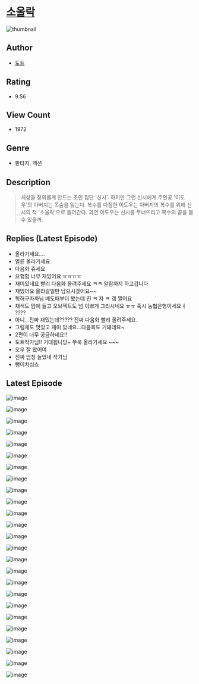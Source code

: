 # [소울락](https://comic.naver.com/challenge/list?titleId=810116)
![thumbnail](https://image-comic.pstatic.net/user_contents_data/challenge_comic/2023/05/24/254217/upload_3558185860725814832_480x623.jpeg)

## Author
- [도트](https://comic.naver.com/artistTitle?id=254217)

## Rating
- 9.56

## View Count
- 1972

## Genre
- 판타지, 액션

## Description
> 세상을 정의롭게 만드는 초인 집단 '신시'. 하지만 그런 신시에게 주인공 '이도우'의 아버지는 목숨을 잃는다. 복수를 다짐한 이도우는 아버지의 복수를 위해 신시의 적 '소울락'으로 들어간다. 과연 이도우는 신시를 무너뜨리고 복수의 끝을 볼 수 있을까.

## Replies (Latest Episode)
- 올라가세요….
- 얼른 올라가세요
- 다음화 쥬세요
- 으헙헙 너무 재밌어요 ㅠㅠㅠㅠ
- 재미있네요 빨리 다음화 올려주세요 ㅋㅋ 알람까지 하고갑니다
- 재밌어요 올라갈일만 남으시겠어요~~
- 헉허구자까님 베도때부터 봤는데 진 ㅋ 자 ㅋ 갴 쩔어요
- 채색도 맘에 들고 오브젝트도 넘 이쁘게 그리시네요 ㅠㅠ 혹시 농협은행이세요ㅕ ????
- 아니...진짜 재밌는데????? 진짜 다음화 빨리 올려주세요..
- 그림체도 멋있고 재미 있네요...다음회도 기돼데요~
- 2편이 너무 궁금하네요!!
- 도트작가님!! 기대됩니당~ 쭈욱 올라가세요 ~~~
- 오우 잘 봤어여
- 진짜 엄청 늘었네 작가님
- 뺑이치십쇼

## Latest Episode
![image](https://image-comic.pstatic.net/user_contents_data/challenge_comic/2023/05/24/254217/upload_3559644934949921081.jpeg)

![image](https://image-comic.pstatic.net/user_contents_data/challenge_comic/2023/05/23/254217/upload_4121746262174622259.jpeg)

![image](https://image-comic.pstatic.net/user_contents_data/challenge_comic/2023/05/23/254217/upload_4064043708120916277.jpeg)

![image](https://image-comic.pstatic.net/user_contents_data/challenge_comic/2023/05/23/254217/upload_7161058966441910833.jpeg)

![image](https://image-comic.pstatic.net/user_contents_data/challenge_comic/2023/05/23/254217/upload_7306638918737410102.jpeg)

![image](https://image-comic.pstatic.net/user_contents_data/challenge_comic/2023/05/23/254217/upload_3486455947744994913.jpeg)

![image](https://image-comic.pstatic.net/user_contents_data/challenge_comic/2023/05/23/254217/upload_4136101482530944054.jpeg)

![image](https://image-comic.pstatic.net/user_contents_data/challenge_comic/2023/05/23/254217/upload_3905243446203541043.jpeg)

![image](https://image-comic.pstatic.net/user_contents_data/challenge_comic/2023/05/23/254217/upload_3835205835428542049.jpeg)

![image](https://image-comic.pstatic.net/user_contents_data/challenge_comic/2023/05/23/254217/upload_4050204128636789305.jpeg)

![image](https://image-comic.pstatic.net/user_contents_data/challenge_comic/2023/05/23/254217/upload_7075830553771194467.jpeg)

![image](https://image-comic.pstatic.net/user_contents_data/challenge_comic/2023/05/23/254217/upload_3546929070123345464.jpeg)

![image](https://image-comic.pstatic.net/user_contents_data/challenge_comic/2023/05/23/254217/upload_4136048722417168688.jpeg)

![image](https://image-comic.pstatic.net/user_contents_data/challenge_comic/2023/05/23/254217/upload_3486124096358528569.jpeg)

![image](https://image-comic.pstatic.net/user_contents_data/challenge_comic/2023/05/23/254217/upload_7306356163790188601.jpeg)

![image](https://image-comic.pstatic.net/user_contents_data/challenge_comic/2023/05/24/254217/upload_7220227014890436920.jpeg)

![image](https://image-comic.pstatic.net/user_contents_data/challenge_comic/2023/05/23/254217/upload_3991990498456252472.jpeg)

![image](https://image-comic.pstatic.net/user_contents_data/challenge_comic/2023/05/23/254217/upload_3618698806846110003.jpeg)

![image](https://image-comic.pstatic.net/user_contents_data/challenge_comic/2023/05/23/254217/upload_7161340673343698480.jpeg)

![image](https://image-comic.pstatic.net/user_contents_data/challenge_comic/2023/05/24/254217/upload_3919088682142873958.jpeg)

![image](https://image-comic.pstatic.net/user_contents_data/challenge_comic/2023/05/23/254217/upload_3976791038692242480.jpeg)

![image](https://image-comic.pstatic.net/user_contents_data/challenge_comic/2023/05/23/254217/upload_4063429045989357107.jpeg)

![image](https://image-comic.pstatic.net/user_contents_data/challenge_comic/2023/05/23/254217/upload_7292562983022309732.jpeg)

![image](https://image-comic.pstatic.net/user_contents_data/challenge_comic/2023/05/23/254217/upload_7077186024693511265.jpeg)

![image](https://image-comic.pstatic.net/user_contents_data/challenge_comic/2023/05/23/254217/upload_7075547781714359604.jpeg)
